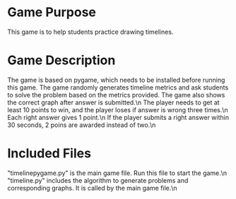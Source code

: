 # Game Purpose
This game is to help students practice drawing timelines.
# Game Description
The game is based on pygame, which needs to be installed before running this game. The game randomly generates timeline metrics and ask students to solve the problem based on the metrics provided. The game also shows the correct graph after answer is submitted.\n
The player needs to get at least 10 points to win, and the player loses if answer is wrong three times.\n
Each right answer gives 1 point.\n
If the player submits a right answer within 30 seconds, 2 poins are awarded instead of two.\n
# Included Files
"timelinepygame.py" is the main game file. Run this file to start the game.\n
"timeline.py" includes the algorithm to generate problems and corresponding graphs. It is called by the main game file.\n
